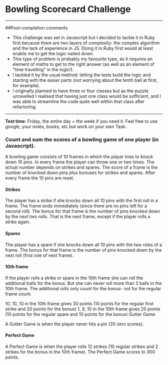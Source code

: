 # Bowling Scorecard Challenge

-------------------------------
##Post-completion comments
- This challenge was set in Javascript but I decided to tackle it in Ruby first because there are two layers of complexity: the complex algorithm and the lack of experience in JS. Doing it in Ruby first would at least enable me to get the logic nailed down.
- This type of problem is probably my favourite type, as it requires an element of maths to get to the right answer (as well as an element of "time travelling" in the logic!).
- I tackled it by the usual method: letting the tests build the logic and starting with the easier parts (not worrying about the tenth ball at first, for example).
- I originally planned to have three or four classes but as the puzzle unravelled I realised that having just one class would be sufficient, and I was able to streamline the code quite well within that class after refactoring. 




-------------------------------


__Test time__: Friday, the entire day + the week if you need it.
Feel free to use google, your notes, books, etc but work on your own
Task:

### Count and sum the scores of a bowling game of one player (in Javascript).

A bowling game consists of 10 frames in which the player tries to knock down 10 pins. In every frame the player can throw one or two times. The actual number depends on strikes and spares. The score of a frame is the number of knocked down pins plus bonuses for strikes and spares. After every frame the 10 pins are reset.

#### Strikes

The player has a strike if she knocks down all 10 pins with the first roll in a frame. The frame ends immediately (since there are no pins left for a second roll). The bonus for that frame is the number of pins knocked down by the _next two rolls._ That is the next frame, except if the player rolls a strike again.

#### Spares

The player has a spare if she knocks down all 10 pins with the two roles of a frame. The bonus for that frame is the number of pins knocked down by the next roll (first role of next frame).

#### 10th frame

If the player rolls a strike or spare in the 10th frame she can roll the additional balls for the bonus. But she can never roll more than 3 balls in the 10th frame. The additional rolls only count for the bonus- not for the regular frame count.

10, 10, 10 in the 10th frame gives 30 points (10 points for the regular first strike and 20 points for the bonus)
1, 9, 10 in the 10th frame gives 20 points (10 points for the regular spare and 10 points for the bonus)
Gutter Game

A Gutter Game is when the player never hits a pin (20 zero scores).

#### Perfect Game

A Perfect Game is when the player rolls 12 strikes (10 regular strikes and 2 strikes for the bonus in the 10th frame). The Perfect Game scores to 300 points.
